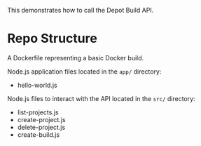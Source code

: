 This demonstrates how to call the Depot Build API.

# Repo Structure

A Dockerfile representing a basic Docker build.

Node.js application files located in the `app/` directory:

- hello-world.js

Node.js files to interact with the API located in the `src/` directory:

- list-projects.js
- create-project.js
- delete-project.js
- create-build.js
